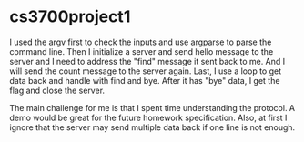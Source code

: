 # cs3700project1

I used the argv first to check the inputs and use argparse to parse the command line. Then I initialize a server and send hello message to the server and I need to address the "find" message it sent back to me. And I will send the count message to the server again. Last, I use a loop to get data back and handle with find and bye. After it has "bye" data, I get the flag and close the server.


The main challenge for me is that I spent time understanding the protocol. A demo would be great for the future homework specification. Also, at first I ignore that the server may send multiple data back if one line is not enough.
